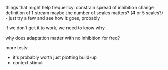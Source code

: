 
things that might help frequency:
constrain spread of inhibition
change definition of 1 stream
maybe the number of scales matters? (4 or 5 scales?) - just try a few and see
how it goes, probably

if we don't get it to work, we need to know why

why does adaptation matter with no inhibition for freq?

more tests:
- it's probably worth just plotting build-up
- context stimuli


